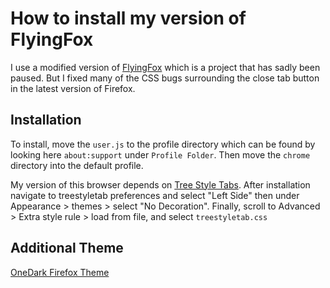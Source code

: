 # How to install my version of FlyingFox
I use a modified version of [FlyingFox](https://github.com/akshat46/FlyingFox) which is a project that has sadly been paused. But I fixed many of the CSS bugs surrounding the close tab button in the latest version of Firefox.

## Installation

To install, move the `user.js` to the profile directory which can be found by looking here `about:support` under `Profile Folder`. Then move the `chrome` directory into the default profile.

My version of this browser depends on [Tree Style Tabs](https://addons.mozilla.org/en-US/firefox/addon/tree-style-tab/). After installation navigate to treestyletab preferences and select "Left Side" then under Appearance > themes > select "No Decoration". Finally, scroll to Advanced > Extra style rule > load from file, and select `treestyletab.css`

## Additional Theme
[OneDark Firefox Theme](https://addons.mozilla.org/en-US/firefox/addon/one-dark-scheme/)
